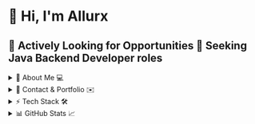# 👋 Hi, I'm Allurx

## 💼 Actively Looking for Opportunities 🚀 Seeking Java Backend Developer roles

<details>
<summary>🌌 About Me 💻 </summary>

- Building **clean, efficient, high-performance Java applications**  
- Passionate about **backend systems & modular frameworks**  
- Data-driven solutions & analytics enthusiast  
- Frontend (JavaScript) is a hobby

</details>

<details>
<summary>🔗 Contact & Portfolio ✉️ </summary>
  
- **📧 Email**: allurx.zyc@gmail.com  
- **🌐 Portfolio**: [https://allurx.io](https://allurx.io)  
- **🔍 Explore my repositories and reach out if you want to discuss Java projects or job opportunities!**

</details>

<details>
<summary>⚡ Tech Stack 🛠️ </summary>
  
- **Languages:** Java | SQL | JavaScript (hobby)  
- **Frameworks:** Spring Boot | Maven | MyBatis  
- **Databases:** MySQL | Redis  
- **Tools & DevOps:** Git | Docker | IntelliJ IDEA | Visual Studio Code

</details>

<details>
<summary>📊 GitHub Stats 📈 </summary>

![GitHub Stats](https://github-readme-stats.vercel.app/api?username=allurx&show_icons=true&theme=radical&count_private=true)
![Top Languages](https://github-readme-stats.vercel.app/api/top-langs/?username=allurx&layout=compact&theme=radical)

</details>
